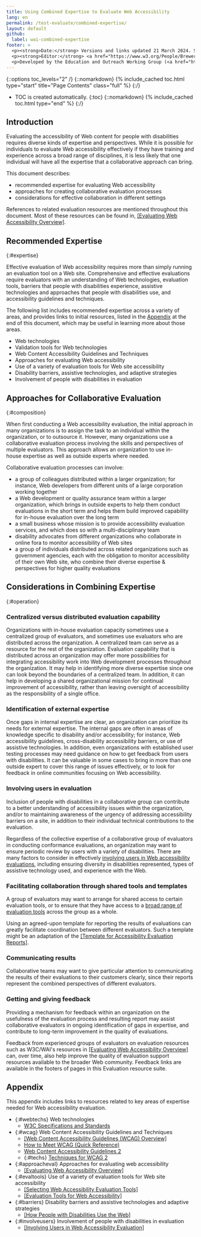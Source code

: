 ```yaml
---
title: Using Combined Expertise to Evaluate Web Accessibility
lang: en
permalink: /test-evaluate/combined-expertise/
layout: default
github:
  label: wai-combined-expertise
footer: >
  <p><strong>Date:</strong> Versions and links updated 21 March 2024. Substantive content updated 2002.</p>
  <p><strong>Editor:</strong> <a href="https://www.w3.org/People/Brewer">Judy Brewer</a>.</p>
  <p>Developed by the Education and Outreach Working Group (<a href="https://www.w3.org/WAI/EO/">EOWG</a>). Developed with support from <a href="https://www.w3.org/WAI/TIES/">WAI-TIES</a>, a project of the European Commission <abbr title="Information Society Technologies">IST</abbr> Programme</p>
---
```


{::options toc_levels="2" /}
{::nomarkdown}
{% include_cached toc.html type="start" title="Page Contents" class="full" %}
{:/}
-   TOC is created automatically.
{:toc}
{::nomarkdown}
{% include_cached toc.html type="end" %}
{:/}

## Introduction

Evaluating the accessibility of Web content for people with disabilities requires diverse kinds of expertise and perspectives. While it is possible for individuals to evaluate Web accessibility effectively if they have training and experience across a broad range of disciplines, it is less likely that one individual will have all the expertise that a collaborative approach can bring. 

This document describes: 

-   recommended expertise for evaluating Web accessibility
-   approaches for creating collaborative evaluation processes
-   considerations for effective collaboration in different settings

References to related evaluation resources are mentioned throughout this document. Most of these resources can be found in, [[Evaluating Web Accessibility Overview]](/test-evaluate/).

## Recommended Expertise
{:#expertise}

Effective evaluation of Web accessibility requires more than simply running an evaluation tool on a Web site. Comprehensive and effective
evaluations require evaluators with an understanding of Web technologies, evaluation tools, barriers that people with disabilities  experience, assistive technologies and approaches that people with disabilities use, and accessibility guidelines and techniques.

The following list includes recommended expertise across a variety of areas, and provides links to initial resources, listed in the [Appendix](#appendix) at the end of this document, which may be useful in learning more about those areas. 
-   Web technologies
-   Validation tools for Web technologies
-   Web Content Accessibility Guidelines and Techniques
-   Approaches for evaluating Web accessibility
-   Use of a variety of evaluation tools for Web site accessibility
-   Disability barriers, assistive technologies, and adaptive strategies
-   Involvement of people with disabilities in evaluation

## Approaches for Collaborative Evaluation
{:#composition}

When first conducting a Web accessibility evaluation, the initial approach in many organizations is to assign the task to an individual
within the organization, or to outsource it. However, many organizations use a collaborative evaluation process involving the skills and perspectives of multiple evaluators. This approach allows an organization to use in-house expertise as well as outside experts where needed.

Collaborative evaluation processes can involve:

-   a group of colleagues distributed within a larger organization; for instance, Web developers from different units of a large corporation working together
-   a Web development or quality assurance team within a larger organization, which brings in outside experts to help them conduct evaluations in the short term and helps them build improved capability for in-house evaluation over the long term
-   a small business whose mission is to provide accessibility evaluation services, and which does so with a multi-disciplinary team
-   disability advocates from different organizations who collaborate in online fora to monitor accessibility of Web sites
-   a group of individuals distributed across related organizations such as government agencies, each with the obligation to monitor accessibility of their own Web site, who combine their diverse expertise & perspectives for higher quality evaluations

## Considerations in Combining Expertise
{:#operation}

### Centralized versus distributed evaluation capability

Organizations with in-house evaluation capacity sometimes use a centralized group of evaluators, and sometimes use evaluators who are  distributed across the organization. A centralized team can serve as a resource for the rest of the organization. Evaluation capability that is distributed across an organization may offer more possibilities for integrating accessibility work into Web development processes throughout the organization. It may help in identifying more diverse expertise since one can look beyond the boundaries of a centralized team. In addition, it can help in developing a shared organizational mission for continual improvement of accessibility, rather than leaving oversight of accessibility as the responsibility of a single office.

### Identification of external expertise

Once gaps in internal expertise are clear, an organization can prioritize its needs for external expertise. The internal gaps are often in areas of knowledge specific to disability and/or accessibility; for instance, Web accessibility guidelines, cross-disability accessibility barriers, or use of assistive technologies. In addition, even organizations with established user testing processes may need guidance on how to get feedback from users with disabilities. It can be valuable in some cases to bring in more than one outside expert to cover this range of issues effectively, or to look for feedback in online communities focusing on Web accessibility.

### Involving users in evaluation

Inclusion of people with disabilities in a collaborative group can contribute to a better understanding of accessibility issues within the organization, and/or to maintaining awareness of the urgency of addressing accessibility barriers on a site, in addition to their individual technical contributions to the evaluation.

Regardless of the collective expertise of a collaborative group of evaluators in conducting conformance evaluations, an organization may want to ensure periodic review by users with a variety of disabilities. There are many factors to consider in effectively [involving users in Web accessibility evaluations](/test-evaluate/involving-users/), including ensuring diversity in disabilities represented, types of assistive technology used, and experience with the Web.

### Facilitating collaboration through shared tools and templates

A group of evaluators may want to arrange for shared access to certain evaluation tools, or to ensure that they have access to a [broad range of evaluation tools](/test-evaluate/tools/list/) across the group as a whole.

Using an agreed-upon template for reporting the results of evaluations can greatly facilitate coordination between different evaluators. Such a template might be an adaptation of the [[Template for Accessibility Evaluation Reports]](/test-evaluate/report-template/).

### Communicating results

Collaborative teams may want to give particular attention to communicating the results of their evaluations to their customers clearly, since their reports represent the combined perspectives of different evaluators. 

### Getting and giving feedback

Providing a mechanism for feedback within an organization on the usefulness of the evaluation process and resulting report may assist
collaborative evaluators in ongoing identification of gaps in expertise, and contribute to long-term improvement in the quality of evaluations.

Feedback from experienced groups of evaluators on evaluation resources such as W3C/WAI's resources in [[Evaluating Web Accessibility Overview]](/test-evaluate/) can, over time, also help improve the quality of evaluation support resources available to the broader Web community. Feedback links are available in the footers of pages in this Evaluation resource suite.

## Appendix

This appendix includes links to resources related to key areas of expertise needed for Web accessibility evaluation.

-   {:#webtechs} Web technologies
    -   [W3C Specifications and Standards](https://www.w3.org/TR/)
-   {:#wcag} Web Content Accessibility Guidelines and Techniques
    -   [[Web Content Accessibility Guidelines (WCAG) Overview]](/standards-guidelines/wcag/)
    -   [How to Meet WCAG (Quick Reference)](https://www.w3.org/WAI/WCAG22/quickref/)
    -   [Web Content Accessibility Guidelines 2](https://www.w3.org/TR/WCAG/)
    -   {:#techs} [Techniques for WCAG 2](https://www.w3.org/WAI/WCAG22/Techniques/)
-   {:#approacheval} Approaches for evaluating web accessibility
    -   [[Evaluating Web Accessibility Overview]](/test-evaluate/)
-   {:#evaltools} Use of a variety of evaluation tools for Web site accessibility
    -   [[Selecting Web Accessibility Evaluation Tools]](/test-evaluate/tools/selecting/)
    -   [[Evaluation Tools for Web Accessibility]](/test-evaluate/tools/list/)
-   {:#barriers} Disability barriers and assistive technologies and adaptive strategies
    -   [[How People with Disabilities Use the Web]](/people-use-web/)
-   {:#involveusers} Involvement of people with disabilities in evaluation
    -   [[Involving Users in Web Accessibility Evaluation]](/test-evaluate/involving-users/)
